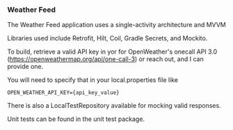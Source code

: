 ### Weather Feed

The Weather Feed application uses a single-activity architecture and MVVM

Libraries used include Retrofit, Hilt, Coil, Gradle Secrets, and Mockito. 

To build, retrieve a valid API key in yor  for OpenWeather's onecall API 3.0 (https://openweathermap.org/api/one-call-3)
or reach out, and I can provide one.

You will need to specify that in your local.properties file like

```
OPEN_WEATHER_API_KEY={api_key_value}
```

There is also a LocalTestRepository available for mocking valid responses.

Unit tests can be found in the unit test package. 

